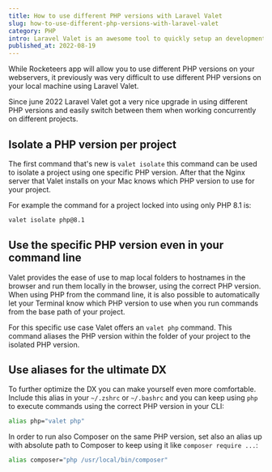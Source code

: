 ```yaml
---
title: How to use different PHP versions with Laravel Valet
slug: how-to-use-different-php-versions-with-laravel-valet
category: PHP
intro: Laravel Valet is an awesome tool to quickly setup an development environment on your Mac. Here's how you can switch between different PHP versions while developing multiple projects.
published_at: 2022-08-19
---
```


While Rocketeers app will allow you to use different PHP versions on your webservers, it previously was very difficult to use different PHP versions on your local machine using Laravel Valet.

Since june 2022 Laravel Valet got a very nice upgrade in using different PHP versions and easily switch between them when working concurrently on different projects.

## Isolate a PHP version per project

The first command that's new is `valet isolate` this command can be used to isolate a project using one specific PHP version. After that the Nginx server that Valet installs on your Mac knows which PHP version to use for your project.

For example the command for a project locked into using only PHP 8.1 is:

```bash
valet isolate php@8.1
```

## Use the specific PHP version even in your command line

Valet provides the ease of use to map local folders to hostnames in the browser and run them locally in the browser, using the correct PHP version. When using PHP from the command line, it is also possible to automatically let your Terminal know which PHP version to use when you run commands from the base path of your project.

For this specific use case Valet offers an `valet php` command. This command aliases the PHP version within the folder of your project to the isolated PHP version.

## Use aliases for the ultimate DX

To further optimize the DX you can make yourself even more comfortable. Include this alias in your `~/.zshrc` or `~/.bashrc` and you can keep using `php` to execute commands using the correct PHP version in your CLI:

```bash
alias php="valet php"
```

In order to run also Composer on the same PHP version, set also an alias up with absolute path to Composer to keep using it like `composer require ...`:

```bash
alias composer="php /usr/local/bin/composer"
```
